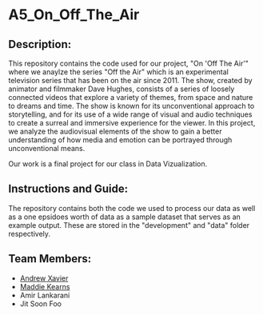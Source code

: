 # A5_On_Off_The_Air
## Description:
This repository contains the code used for our project, "On 'Off The Air'" where we anaylze the series "Off the Air" which is an experimental television series that has been on the air since 2011. The show, created by animator and filmmaker Dave Hughes, consists of a series of loosely connected videos that explore a variety of themes, from space and nature to dreams and time. The show is known for its unconventional approach to storytelling, and for its use of a wide range of visual and audio techniques to create a surreal and immersive experience for the viewer. In this project, we analyze the audiovisual elements of the show to gain a better understanding of how media and emotion can be portrayed through unconventional means. 

Our work is a final project for our class in Data Vizualization.

## Instructions and Guide:
The repository contains both the code we used to process our data as well as a one epsidoes worth of data as a sample dataset that serves as an example output.
These are stored in the "development" and "data" folder respectively. 

## Team Members:
- [Andrew Xavier](https://github.com/Qulxis)
- [Maddie Kearns](https://github.com/maddie-kearns)
- Amir Lankarani
- Jit Soon Foo

